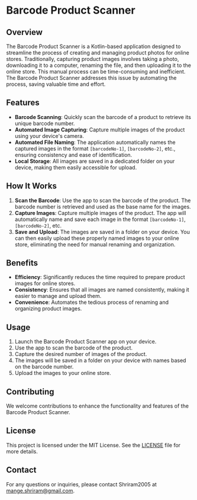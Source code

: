 # Barcode Product Scanner

## Overview
The Barcode Product Scanner is a Kotlin-based application designed to streamline the process of creating and managing product photos for online stores. Traditionally, capturing product images involves taking a photo, downloading it to a computer, renaming the file, and then uploading it to the online store. This manual process can be time-consuming and inefficient. The Barcode Product Scanner addresses this issue by automating the process, saving valuable time and effort.

## Features
- **Barcode Scanning**: Quickly scan the barcode of a product to retrieve its unique barcode number.
- **Automated Image Capturing**: Capture multiple images of the product using your device's camera.
- **Automated File Naming**: The application automatically names the captured images in the format `[barcodeNo-1]`, `[barcodeNo-2]`, etc., ensuring consistency and ease of identification.
- **Local Storage**: All images are saved in a dedicated folder on your device, making them easily accessible for upload.

## How It Works
1. **Scan the Barcode**: Use the app to scan the barcode of the product. The barcode number is retrieved and used as the base name for the images.
2. **Capture Images**: Capture multiple images of the product. The app will automatically name and save each image in the format `[barcodeNo-1]`, `[barcodeNo-2]`, etc.
3. **Save and Upload**: The images are saved in a folder on your device. You can then easily upload these properly named images to your online store, eliminating the need for manual renaming and organization.

## Benefits
- **Efficiency**: Significantly reduces the time required to prepare product images for online stores.
- **Consistency**: Ensures that all images are named consistently, making it easier to manage and upload them.
- **Convenience**: Automates the tedious process of renaming and organizing product images.

## Usage
1. Launch the Barcode Product Scanner app on your device.
2. Use the app to scan the barcode of the product.
3. Capture the desired number of images of the product.
4. The images will be saved in a folder on your device with names based on the barcode number.
5. Upload the images to your online store.

## Contributing
We welcome contributions to enhance the functionality and features of the Barcode Product Scanner.

## License
This project is licensed under the MIT License. See the [LICENSE](LICENSE) file for more details.

## Contact
For any questions or inquiries, please contact Shriram2005 at [mange.shriram@gmail.com](mange.shriram@gmail.com).
